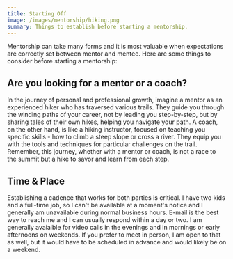 ```yaml
---
title: Starting Off
image: /images/mentorship/hiking.png
summary: Things to establish before starting a mentorship.
---
```


Mentorship can take many forms and it is most valuable when expectations are correctly set between mentor and mentee. Here are some things to consider before starting a mentorship:

## Are you looking for a mentor or a coach?

In the journey of personal and professional growth, imagine a mentor as an experienced hiker who has traversed various trails. They guide you through the winding paths of your career, not by leading you step-by-step, but by sharing tales of their own hikes, helping you navigate your path. A coach, on the other hand, is like a hiking instructor, focused on teaching you specific skills - how to climb a steep slope or cross a river. They equip you with the tools and techniques for particular challenges on the trail. Remember, this journey, whether with a mentor or coach, is not a race to the summit but a hike to savor and learn from each step.

## Time & Place

Establishing a cadence that works for both parties is critical. I have two kids and a full-time job, so I can't be available at a moment's notice and I generally am unavailable during normal business hours. E-mail is the best way to reach me and I can usually respond within a day or two. I am generally avaialble for video calls in the evenings and in mornings or early afternoons on weekends. If you prefer to meet in person, I am open to that as well, but it would have to be scheduled in advance and would likely be on a weekend.
